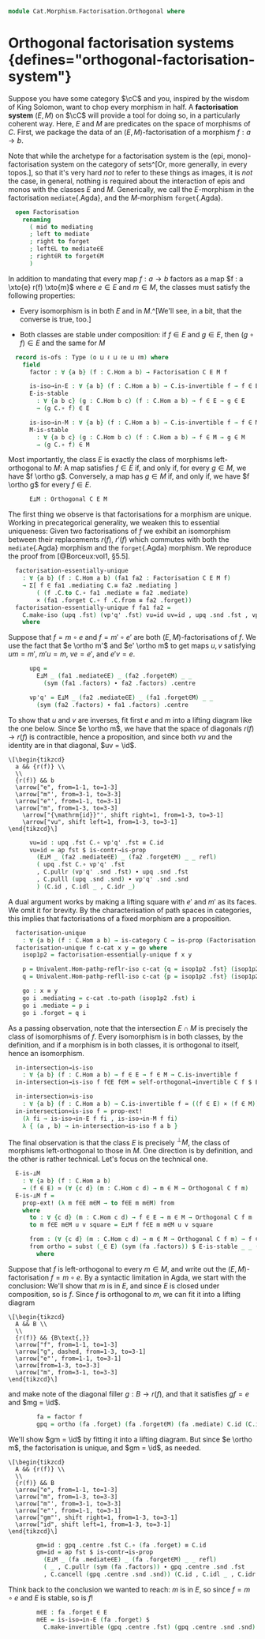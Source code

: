 <!--
```agda
open import Cat.Morphism.Factorisation
open import Cat.Morphism.Orthogonal
open import Cat.Morphism.Class
open import Cat.Morphism.Lifts
open import Cat.Prelude

import Cat.Reasoning
```
-->

```agda
module Cat.Morphism.Factorisation.Orthogonal where
```

# Orthogonal factorisation systems {defines="orthogonal-factorisation-system"}

Suppose you have some category $\cC$ and you, inspired by the wisdom
of King Solomon, want to chop every morphism in half. A **factorisation
system** $(E, M)$ on $\cC$ will provide a tool for doing so, in a
particularly coherent way. Here, $E$ and $M$ are predicates on the space
of morphisms of $C$. First, we package the data of an $(E,
M)$-factorisation of a morphism $f : a \to b$.

<!--
```agda
module _
  {o ℓ ℓe ℓm}
  (C : Precategory o ℓ)
  (E : Arrows C ℓe)
  (M : Arrows C ℓm) where
  private module C = Cat.Reasoning C
```
-->

Note that while the archetype for a factorisation system is the (epi,
mono)-factorisation system on the category of sets^[Or, more generally,
in every topos.], so that it's very hard _not_ to refer to these things
as images, it is _not_ the case, in general, nothing is required about
the interaction of epis and monos with the classes $E$ and $M$.
Generically, we call the $E$-morphism in the factorisation
`mediate`{.Agda}, and the $M$-morphism `forget`{.Agda}.

```agda
  open Factorisation
    renaming
      ( mid to mediating
      ; left to mediate
      ; right to forget
      ; left∈L to mediate∈E
      ; right∈R to forget∈M
      )
```

In addition to mandating that every map $f : a \to b$ factors as a map
$f : a \xto{e} r(f) \xto{m}$ where $e \in E$ and $m \in M$, the classes
must satisfy the following properties:

- Every isomorphism is in both $E$ and in $M$.^[We'll see, in a bit, that
the converse is true, too.]

- Both classes are stable under composition: if $f \in E$ and $g \in E$,
then $(g \circ f) \in E$ and the same for $M$

```agda
  record is-ofs : Type (o ⊔ ℓ ⊔ ℓe ⊔ ℓm) where
    field
      factor : ∀ {a b} (f : C.Hom a b) → Factorisation C E M f

      is-iso→in-E : ∀ {a b} (f : C.Hom a b) → C.is-invertible f → f ∈ E
      E-is-stable
        : ∀ {a b c} (g : C.Hom b c) (f : C.Hom a b) → f ∈ E → g ∈ E
        → (g C.∘ f) ∈ E

      is-iso→in-M : ∀ {a b} (f : C.Hom a b) → C.is-invertible f → f ∈ M
      M-is-stable
        : ∀ {a b c} (g : C.Hom b c) (f : C.Hom a b) → f ∈ M → g ∈ M
        → (g C.∘ f) ∈ M
```

Most importantly, the class $E$ is exactly the class of morphisms
left-orthogonal to $M$: A map satisfies $f \in E$ if, and only if, for
every $g \in M$, we have $f \ortho g$. Conversely, a map has $g \in M$
if, and only if, we have $f \ortho g$ for every $f \in E$.

```agda
      E⊥M : Orthogonal C E M
```

<!--
```agda
module _
  {o ℓ ℓe ℓm}
  (C : Precategory o ℓ)
  (E : Arrows C ℓe)
  (M : Arrows C ℓm)
  (fs : is-ofs C E M)
  where

  private module C = Cat.Reasoning C
  open is-ofs fs
  open Factorisation
    renaming
      ( mid to mediating
      ; left to mediate
      ; right to forget
      ; left∈L to mediate∈E
      ; right∈R to forget∈M
      )
```
-->

The first thing we observe is that factorisations for a morphism are
unique. Working in precategorical generality, we weaken this to
essential uniqueness: Given two factorisations of $f$ we exhibit an
isomorphism between their replacements $r(f)$, $r'(f)$ which commutes
with both the `mediate`{.Agda} morphism and the `forget`{.Agda}
morphism. We reproduce the proof from [@Borceux:vol1, §5.5].

```agda
  factorisation-essentially-unique
    : ∀ {a b} (f : C.Hom a b) (fa1 fa2 : Factorisation C E M f)
    → Σ[ f ∈ fa1 .mediating C.≅ fa2 .mediating ]
        ( (f .C.to C.∘ fa1 .mediate ≡ fa2 .mediate)
        × (fa1 .forget C.∘ f .C.from ≡ fa2 .forget))
  factorisation-essentially-unique f fa1 fa2 =
    C.make-iso (upq .fst) (vp'q' .fst) vu=id uv=id , upq .snd .fst , vp'q' .snd .snd
    where
```

Suppose that $f = m \circ e$ and $f = m' \circ e'$ are both
$(E,M)$-factorisations of $f$. We use the fact that $e \ortho m'$ and
$e' \ortho m$ to get maps $u, v$ satisfying $um = m'$, $m'u = m$, $ve =
e'$, and $e'v = e$.

```agda
      upq =
        E⊥M _ (fa1 .mediate∈E) _ (fa2 .forget∈M) _ _
          (sym (fa1 .factors) ∙ fa2 .factors) .centre

      vp'q' = E⊥M _ (fa2 .mediate∈E) _ (fa1 .forget∈M) _ _
        (sym (fa2 .factors) ∙ fa1 .factors) .centre
```

To show that $u$ and $v$ are inverses, fit first $e$ and $m$ into a
lifting diagram like the one below. Since $e \ortho m$, we have that the
space of diagonals $r(f) \to r(f)$ is contractible, hence a proposition,
and since both $vu$ and the identity are in that diagonal, $uv =
\id$.

~~~{.quiver}
\[\begin{tikzcd}
  a && {r(f)} \\
  \\
  {r(f)} && b
  \arrow["e", from=1-1, to=1-3]
  \arrow["m"', from=3-1, to=3-3]
  \arrow["e"', from=1-1, to=3-1]
  \arrow["m", from=1-3, to=3-3]
	\arrow["{\mathrm{id}}"', shift right=1, from=1-3, to=3-1]
	\arrow["vu", shift left=1, from=1-3, to=3-1]
\end{tikzcd}\]
~~~

```agda
      vu=id : upq .fst C.∘ vp'q' .fst ≡ C.id
      vu=id = ap fst $ is-contr→is-prop
        (E⊥M _ (fa2 .mediate∈E) _ (fa2 .forget∈M) _ _ refl)
        ( upq .fst C.∘ vp'q' .fst
        , C.pullr (vp'q' .snd .fst) ∙ upq .snd .fst
        , C.pulll (upq .snd .snd) ∙ vp'q' .snd .snd
        ) (C.id , C.idl _ , C.idr _)
```

A dual argument works by making a lifting square with $e'$ and $m'$ as
its faces. We omit it for brevity.  By the characterisation of path
spaces in categories, this implies that factorisations of a fixed
morphism are a proposition.

<!--
```agda
      uv=id : vp'q' .fst C.∘ upq .fst ≡ C.id
      uv=id = ap fst $ is-contr→is-prop
        (E⊥M _ (fa1 .mediate∈E) _ (fa1 .forget∈M) _ _ refl)
        ( vp'q' .fst C.∘ upq .fst
        , C.pullr (upq .snd .fst) ∙ vp'q' .snd .fst
        , C.pulll (vp'q' .snd .snd) ∙ upq .snd .snd
        ) (C.id , C.idl _ , C.idr _)
```
-->

```agda
  factorisation-unique
    : ∀ {a b} (f : C.Hom a b) → is-category C → is-prop (Factorisation C E M f)
  factorisation-unique f c-cat x y = go where
    isop1p2 = factorisation-essentially-unique f x y

    p = Univalent.Hom-pathp-reflr-iso c-cat {q = isop1p2 .fst} (isop1p2 .snd .fst)
    q = Univalent.Hom-pathp-refll-iso c-cat {p = isop1p2 .fst} (isop1p2 .snd .snd)

    go : x ≡ y
    go i .mediating = c-cat .to-path (isop1p2 .fst) i
    go i .mediate = p i
    go i .forget = q i
```

<!--
```agda
    go i .mediate∈E = is-prop→pathp (λ i → is-tr (E · (p i))) (x .mediate∈E) (y .mediate∈E) i
    go i .forget∈M = is-prop→pathp (λ i → is-tr (M · (q i))) (x .forget∈M) (y .forget∈M) i
    go i .factors =
      is-prop→pathp (λ i → C.Hom-set _ _ f (q i C.∘ p i)) (x .factors) (y .factors) i
```
-->

As a passing observation, note that the intersection $E \cap M$ is
precisely the class of isomorphisms of $f$. Every isomorphism is in both
classes, by the definition, and if a morphism is in both classes, it is
orthogonal to itself, hence an isomorphism.

```agda
  in-intersection→is-iso
    : ∀ {a b} (f : C.Hom a b) → f ∈ E → f ∈ M → C.is-invertible f
  in-intersection→is-iso f f∈E f∈M = self-orthogonal→invertible C f $ E⊥M f f∈E f f∈M

  in-intersection≃is-iso
    : ∀ {a b} (f : C.Hom a b) → C.is-invertible f ≃ ((f ∈ E) × (f ∈ M))
  in-intersection≃is-iso f = prop-ext!
    (λ fi → is-iso→in-E f fi , is-iso→in-M f fi)
    λ { (a , b) → in-intersection→is-iso f a b }
```

The final observation is that the class $E$ is precisely $^\bot M$, the
class of morphisms left-orthogonal to those in $M$. One direction is by
definition, and the other is rather technical. Let's focus on the
technical one.

```agda
  E-is-⊥M
    : ∀ {a b} (f : C.Hom a b)
    → (f ∈ E) ≃ (∀ {c d} (m : C.Hom c d) → m ∈ M → Orthogonal C f m)
  E-is-⊥M f =
    prop-ext! (λ m f∈E m∈M → to f∈E m m∈M) from
    where
      to : ∀ {c d} (m : C.Hom c d) → f ∈ E → m ∈ M → Orthogonal C f m
      to m f∈E m∈M u v square = E⊥M f f∈E m m∈M u v square

      from : (∀ {c d} (m : C.Hom c d) → m ∈ M → Orthogonal C f m) → f ∈ E
      from ortho = subst (_∈ E) (sym (fa .factors)) $ E-is-stable _ _ (fa .mediate∈E) m∈E
        where
```

Suppose that $f$ is left-orthogonal to every $m \in M$, and write out
the $(E,M)$-factorisation $f = m \circ e$. By a syntactic limitation in
Agda, we start with the conclusion: We'll show that $m$ is in $E$, and
since $E$ is closed under composition, so is $f$.  Since $f$ is
orthogonal to $m$, we can fit it into a lifting diagram

~~~{.quiver}
\[\begin{tikzcd}
  A && B \\
  \\
  {r(f)} && {B\text{,}}
  \arrow["f", from=1-1, to=1-3]
  \arrow["g", dashed, from=1-3, to=3-1]
  \arrow["e"', from=1-1, to=3-1]
  \arrow[from=1-3, to=3-3]
  \arrow["m", from=3-1, to=3-3]
\end{tikzcd}\]
~~~

and make note of the diagonal filler $g : B \to r(f)$, and that it
satisfies $gf=e$ and $mg = \id$.

```agda
        fa = factor f
        gpq = ortho (fa .forget) (fa .forget∈M) (fa .mediate) C.id (C.idl _ ∙ (fa .factors))
```

We'll show $gm = \id$ by fitting it into a lifting diagram. But
since $e \ortho m$, the factorisation is unique, and $gm = \id$, as
needed.

~~~{.quiver}
\[\begin{tikzcd}
  A && {r(f)} \\
  \\
  {r(f)} && B
  \arrow["e", from=1-1, to=1-3]
  \arrow["m", from=1-3, to=3-3]
  \arrow["m"', from=3-1, to=3-3]
  \arrow["e"', from=1-1, to=3-1]
  \arrow["gm"', shift right=1, from=1-3, to=3-1]
  \arrow["id", shift left=1, from=1-3, to=3-1]
\end{tikzcd}\]
~~~

```agda
        gm=id : gpq .centre .fst C.∘ (fa .forget) ≡ C.id
        gm=id = ap fst $ is-contr→is-prop
          (E⊥M _ (fa .mediate∈E) _ (fa .forget∈M) _ _ refl)
          ( _ , C.pullr (sym (fa .factors)) ∙ gpq .centre .snd .fst
          , C.cancell (gpq .centre .snd .snd)) (C.id , C.idl _ , C.idr _)
```

Think back to the conclusion we wanted to reach: $m$ is in $E$, so since
$f = m \circ e$ and $E$ is stable, so is $f$!

```agda
        m∈E : fa .forget ∈ E
        m∈E = is-iso→in-E (fa .forget) $
          C.make-invertible (gpq .centre .fst) (gpq .centre .snd .snd) gm=id
```
